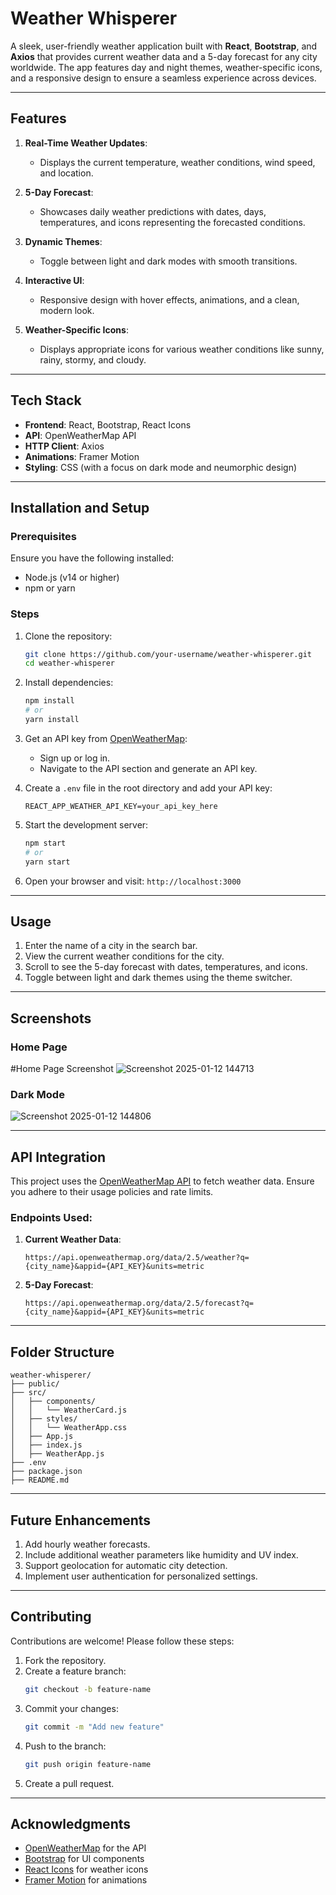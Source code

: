 # Weather Whisperer

A sleek, user-friendly weather application built with **React**, **Bootstrap**, and **Axios** that provides current weather data and a 5-day forecast for any city worldwide. The app features day and night themes, weather-specific icons, and a responsive design to ensure a seamless experience across devices.

---

## Features

1. **Real-Time Weather Updates**:

   - Displays the current temperature, weather conditions, wind speed, and location.

2. **5-Day Forecast**:

   - Showcases daily weather predictions with dates, days, temperatures, and icons representing the forecasted conditions.

3. **Dynamic Themes**:

   - Toggle between light and dark modes with smooth transitions.

4. **Interactive UI**:

   - Responsive design with hover effects, animations, and a clean, modern look.

5. **Weather-Specific Icons**:
   - Displays appropriate icons for various weather conditions like sunny, rainy, stormy, and cloudy.

---

## Tech Stack

- **Frontend**: React, Bootstrap, React Icons
- **API**: OpenWeatherMap API
- **HTTP Client**: Axios
- **Animations**: Framer Motion
- **Styling**: CSS (with a focus on dark mode and neumorphic design)

---

## Installation and Setup

### Prerequisites

Ensure you have the following installed:

- Node.js (v14 or higher)
- npm or yarn

### Steps

1. Clone the repository:

   ```bash
   git clone https://github.com/your-username/weather-whisperer.git
   cd weather-whisperer
   ```

2. Install dependencies:

   ```bash
   npm install
   # or
   yarn install
   ```

3. Get an API key from [OpenWeatherMap](https://openweathermap.org/):

   - Sign up or log in.
   - Navigate to the API section and generate an API key.

4. Create a `.env` file in the root directory and add your API key:

   ```env
   REACT_APP_WEATHER_API_KEY=your_api_key_here
   ```

5. Start the development server:

   ```bash
   npm start
   # or
   yarn start
   ```

6. Open your browser and visit: `http://localhost:3000`

---

## Usage

1. Enter the name of a city in the search bar.
2. View the current weather conditions for the city.
3. Scroll to see the 5-day forecast with dates, temperatures, and icons.
4. Toggle between light and dark themes using the theme switcher.

---

## Screenshots

### Home Page

#Home Page Screenshot
![Screenshot 2025-01-12 144713](https://github.com/user-attachments/assets/47028370-4de4-4f62-8a4f-fe0032fc92db)


### Dark Mode

![Screenshot 2025-01-12 144806](https://github.com/user-attachments/assets/102c9ae4-0e1e-467f-8e5b-b79257ece9f1)


---

## API Integration

This project uses the [OpenWeatherMap API](https://openweathermap.org/) to fetch weather data. Ensure you adhere to their usage policies and rate limits.

### Endpoints Used:

1. **Current Weather Data**:

   ```
   https://api.openweathermap.org/data/2.5/weather?q={city_name}&appid={API_KEY}&units=metric
   ```

2. **5-Day Forecast**:
   ```
   https://api.openweathermap.org/data/2.5/forecast?q={city_name}&appid={API_KEY}&units=metric
   ```

---

## Folder Structure

```
weather-whisperer/
├── public/
├── src/
│   ├── components/
│   │   └── WeatherCard.js
│   ├── styles/
│   │   └── WeatherApp.css
│   ├── App.js
│   ├── index.js
│   ├── WeatherApp.js
├── .env
├── package.json
├── README.md
```

---

## Future Enhancements

1. Add hourly weather forecasts.
2. Include additional weather parameters like humidity and UV index.
3. Support geolocation for automatic city detection.
4. Implement user authentication for personalized settings.

---

## Contributing

Contributions are welcome! Please follow these steps:

1. Fork the repository.
2. Create a feature branch:
   ```bash
   git checkout -b feature-name
   ```
3. Commit your changes:
   ```bash
   git commit -m "Add new feature"
   ```
4. Push to the branch:
   ```bash
   git push origin feature-name
   ```
5. Create a pull request.

---



## Acknowledgments

- [OpenWeatherMap](https://openweathermap.org/) for the API
- [Bootstrap](https://getbootstrap.com/) for UI components
- [React Icons](https://react-icons.github.io/react-icons/) for weather icons
- [Framer Motion](https://www.framer.com/motion/) for animations
